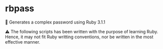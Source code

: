 # rbpass
💎 Generates a complex password using Ruby 3.1.1

⚠️ The following scripts has been written with the purpose of learning Ruby.
Hence, it may not fit Ruby writting conventions, nor be written in the most effective manner.

